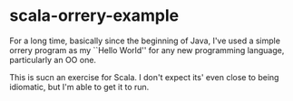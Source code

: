 scala-orrery-example
====================

For a long time, basically since the beginning of Java,  I've used a simple orrery program as my ``Hello World'' 
for any new programming language, particularly an OO one.

This is sucn an exercise for Scala.   I don't expect its' even close to being idiomatic, but I'm able to
get it to run.

